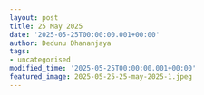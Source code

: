 ```yaml
---
layout: post
title: 25 May 2025
date: '2025-05-25T00:00:00.001+00:00'
author: Dedunu Dhananjaya
tags:
- uncategorised
modified_time: '2025-05-25T00:00:00.001+00:00'
featured_image: 2025-05-25-25-may-2025-1.jpeg
---
```


